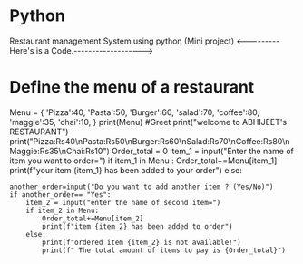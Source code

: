 # Python
Restaurant management System using python (Mini project)
<---------Here's is a Code.------------------->
# Define the menu of a restaurant
Menu = {
    'Pizza':40,
    'Pasta':50,
    'Burger':60,
    'salad':70,
    'coffee':80,
    'maggie':35,
    'chai':10,
}
print(Menu)
#Greet
print("welcome to ABHIJEET's RESTAURANT")
print("Pizza:Rs40\nPasta:Rs50\nBurger:Rs60\nSalad:Rs70\nCoffee:Rs80\nMaggie:Rs35\nChai:Rs10")
Order_total = 0 
item_1 = input("Enter the name of item you want to order=")
if item_1 in Menu :
    Order_total+=Menu[item_1]
    print(f"your item {item_1} has been added to your order")
else:
    
    another_order=input("Do you want to add another item ? (Yes/No)")
    if another_order== "Yes":
        item_2 = input("enter the name of second item=")
        if item_2 in Menu:
            Order_total+=Menu[item_2]
            print(f"item {item_2} has been added to order")
        else:
            print(f"ordered item {item_2} is not available!")
            print(f" The total amount of items to pay is {Order_total}")    
